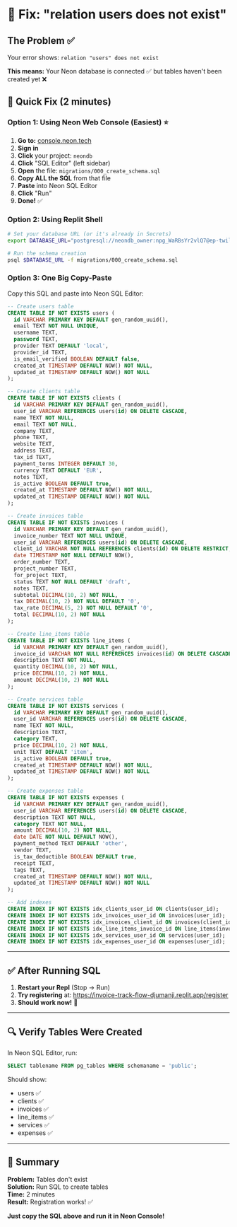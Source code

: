 # 🔧 Fix: "relation users does not exist"

## The Problem ✅

Your error shows: `relation "users" does not exist`

**This means:** Your Neon database is connected ✅ but tables haven't been created yet ❌

## 🚀 Quick Fix (2 minutes)

### Option 1: Using Neon Web Console (Easiest) ⭐

1. **Go to:** [console.neon.tech](https://console.neon.tech)
2. **Sign in**
3. **Click** your project: `neondb`
4. **Click** "SQL Editor" (left sidebar)
5. **Open** the file: `migrations/000_create_schema.sql`
6. **Copy ALL the SQL** from that file
7. **Paste** into Neon SQL Editor
8. **Click** "Run"
9. **Done!** ✅

### Option 2: Using Replit Shell

```bash
# Set your database URL (or it's already in Secrets)
export DATABASE_URL="postgresql://neondb_owner:npg_WaRBsYr2vlQ7@ep-twilight-term-aek6kh9e.c-2.us-east-2.aws.neon.tech/neondb?sslmode=require"

# Run the schema creation
psql $DATABASE_URL -f migrations/000_create_schema.sql
```

### Option 3: One Big Copy-Paste

Copy this SQL and paste into Neon SQL Editor:

```sql
-- Create users table
CREATE TABLE IF NOT EXISTS users (
  id VARCHAR PRIMARY KEY DEFAULT gen_random_uuid(),
  email TEXT NOT NULL UNIQUE,
  username TEXT,
  password TEXT,
  provider TEXT DEFAULT 'local',
  provider_id TEXT,
  is_email_verified BOOLEAN DEFAULT false,
  created_at TIMESTAMP DEFAULT NOW() NOT NULL,
  updated_at TIMESTAMP DEFAULT NOW() NOT NULL
);

-- Create clients table
CREATE TABLE IF NOT EXISTS clients (
  id VARCHAR PRIMARY KEY DEFAULT gen_random_uuid(),
  user_id VARCHAR REFERENCES users(id) ON DELETE CASCADE,
  name TEXT NOT NULL,
  email TEXT NOT NULL,
  company TEXT,
  phone TEXT,
  website TEXT,
  address TEXT,
  tax_id TEXT,
  payment_terms INTEGER DEFAULT 30,
  currency TEXT DEFAULT 'EUR',
  notes TEXT,
  is_active BOOLEAN DEFAULT true,
  created_at TIMESTAMP DEFAULT NOW() NOT NULL,
  updated_at TIMESTAMP DEFAULT NOW() NOT NULL
);

-- Create invoices table
CREATE TABLE IF NOT EXISTS invoices (
  id VARCHAR PRIMARY KEY DEFAULT gen_random_uuid(),
  invoice_number TEXT NOT NULL UNIQUE,
  user_id VARCHAR REFERENCES users(id) ON DELETE CASCADE,
  client_id VARCHAR NOT NULL REFERENCES clients(id) ON DELETE RESTRICT,
  date TIMESTAMP NOT NULL DEFAULT NOW(),
  order_number TEXT,
  project_number TEXT,
  for_project TEXT,
  status TEXT NOT NULL DEFAULT 'draft',
  notes TEXT,
  subtotal DECIMAL(10, 2) NOT NULL,
  tax DECIMAL(10, 2) NOT NULL DEFAULT '0',
  tax_rate DECIMAL(5, 2) NOT NULL DEFAULT '0',
  total DECIMAL(10, 2) NOT NULL
);

-- Create line_items table
CREATE TABLE IF NOT EXISTS line_items (
  id VARCHAR PRIMARY KEY DEFAULT gen_random_uuid(),
  invoice_id VARCHAR NOT NULL REFERENCES invoices(id) ON DELETE CASCADE,
  description TEXT NOT NULL,
  quantity DECIMAL(10, 2) NOT NULL,
  price DECIMAL(10, 2) NOT NULL,
  amount DECIMAL(10, 2) NOT NULL
);

-- Create services table
CREATE TABLE IF NOT EXISTS services (
  id VARCHAR PRIMARY KEY DEFAULT gen_random_uuid(),
  user_id VARCHAR REFERENCES users(id) ON DELETE CASCADE,
  name TEXT NOT NULL,
  description TEXT,
  category TEXT,
  price DECIMAL(10, 2) NOT NULL,
  unit TEXT DEFAULT 'item',
  is_active BOOLEAN DEFAULT true,
  created_at TIMESTAMP DEFAULT NOW() NOT NULL,
  updated_at TIMESTAMP DEFAULT NOW() NOT NULL
);

-- Create expenses table
CREATE TABLE IF NOT EXISTS expenses (
  id VARCHAR PRIMARY KEY DEFAULT gen_random_uuid(),
  user_id VARCHAR REFERENCES users(id) ON DELETE CASCADE,
  description TEXT NOT NULL,
  category TEXT NOT NULL,
  amount DECIMAL(10, 2) NOT NULL,
  date DATE NOT NULL DEFAULT NOW(),
  payment_method TEXT DEFAULT 'other',
  vendor TEXT,
  is_tax_deductible BOOLEAN DEFAULT true,
  receipt TEXT,
  tags TEXT,
  created_at TIMESTAMP DEFAULT NOW() NOT NULL,
  updated_at TIMESTAMP DEFAULT NOW() NOT NULL
);

-- Add indexes
CREATE INDEX IF NOT EXISTS idx_clients_user_id ON clients(user_id);
CREATE INDEX IF NOT EXISTS idx_invoices_user_id ON invoices(user_id);
CREATE INDEX IF NOT EXISTS idx_invoices_client_id ON invoices(client_id);
CREATE INDEX IF NOT EXISTS idx_line_items_invoice_id ON line_items(invoice_id);
CREATE INDEX IF NOT EXISTS idx_services_user_id ON services(user_id);
CREATE INDEX IF NOT EXISTS idx_expenses_user_id ON expenses(user_id);
```

---

## ✅ After Running SQL

1. **Restart your Repl** (Stop → Run)
2. **Try registering** at: https://invoice-track-flow-djumanji.replit.app/register
3. **Should work now!** 🎉

---

## 🔍 Verify Tables Were Created

In Neon SQL Editor, run:

```sql
SELECT tablename FROM pg_tables WHERE schemaname = 'public';
```

Should show:
- users ✅
- clients ✅
- invoices ✅
- line_items ✅
- services ✅
- expenses ✅

---

## 📝 Summary

**Problem:** Tables don't exist  
**Solution:** Run SQL to create tables  
**Time:** 2 minutes  
**Result:** Registration works! ✅

**Just copy the SQL above and run it in Neon Console!**

